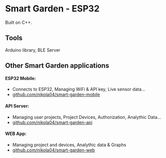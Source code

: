 # Smart Garden - ESP32

Built on C++.

## Tools
Arduino library, BLE Server

## Other Smart Garden applications

#### ESP32 Mobile:
  - Connects to ESP32, Managing WiFi & API key, Live sensor data...
  - [github.com/nikola04/smart-garden-mobile](https://github.com/nikola04/smart-garden-mobile/)
    
#### API Server:
  - Managing user projects, Project Devices, Authorization, Analythic Data...
  - [github.com/nikola04/smart-garden-api](https://github.com/nikola04/smart-garden-api)

#### WEB App:
  - Managing project and devices, Analythic data & Graphs
  - [github.com/nikola04/smart-garden-web](https://github.com/nikola04/smart-garden-web)
